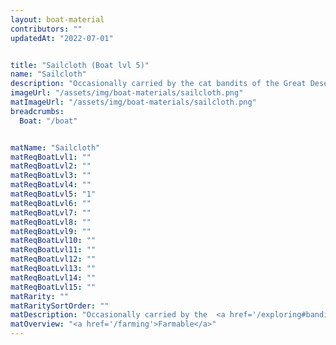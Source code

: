 ```yaml
---
layout: boat-material
contributors: ""
updatedAt: "2022-07-01"


title: "Sailcloth (Boat lvl 5)"
name: "Sailcloth"
description: "Occasionally carried by the cat bandits of the Great Desert  - Farmable"
imageUrl: "/assets/img/boat-materials/sailcloth.png"
matImageUrl: "/assets/img/boat-materials/sailcloth.png"
breadcrumbs:
  Boat: "/boat"


matName: "Sailcloth"
matReqBoatLvl1: ""
matReqBoatLvl2: ""
matReqBoatLvl3: ""
matReqBoatLvl4: ""
matReqBoatLvl5: "1"
matReqBoatLvl6: ""
matReqBoatLvl7: ""
matReqBoatLvl8: ""
matReqBoatLvl9: ""
matReqBoatLvl10: ""
matReqBoatLvl11: ""
matReqBoatLvl12: ""
matReqBoatLvl13: ""
matReqBoatLvl14: ""
matReqBoatLvl15: ""
matRarity: ""
matRaritySortOrder: ""
matDescription: "Occasionally carried by the  <a href='/exploring#bandits'>cat bandits</a> of the <a href='/maps#great-desert'>Great Desert</a>"
matOverview: "<a href='/farming'>Farmable</a>"
---
```



